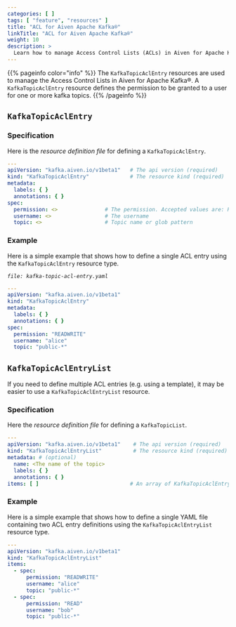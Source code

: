 ```yaml
---
categories: [ ]
tags: [ "feature", "resources" ]
title: "ACL for Aiven Apache Kafka®"
linkTitle: "ACL for Aiven Apache Kafka®"
weight: 10
description: >
  Learn how to manage Access Control Lists (ACLs) in Aiven for Apache Kafka®
---
```


{{% pageinfo color="info" %}}
The `KafkaTopicAclEntry` resources are used to manage the Access Control Lists in Aiven for Apache Kafka®. A
`KafkaTopicAclEntry` resource defines the permission to be granted to a user for one or more kafka topics.
{{% /pageinfo %}}

## `KafkaTopicAclEntry`

### Specification

Here is the _resource definition file_ for defining a `KafkaTopicAclEntry`.

```yaml
---
apiVersion: "kafka.aiven.io/v1beta1"   # The api version (required)
kind: "KafkaTopicAclEntry"             # The resource kind (required)
metadata:
  labels: { }
  annotations: { }
spec:
  permission: <>               # The permission. Accepted values are: READ, WRITE, READWRITE, ADMIN
  username: <>                 # The username
  topic: <>                    # Topic name or glob pattern

```

### Example

Here is a simple example that shows how to define a single ACL entry using
the `KafkaTopicAclEntry` resource type.

_`file: kafka-topic-acl-entry.yaml`_

```yaml
---
apiVersion: "kafka.aiven.io/v1beta1"
kind: "KafkaTopicAclEntry"
metadata:
  labels: { }
  annotations: { }
spec:
  permission: "READWRITE"
  username: "alice"
  topic: "public-*"
```

## `KafkaTopicAclEntryList`

If you need to define multiple ACL entries (e.g. using a template), it may be easier to use a `KafkaTopicAclEntryList` resource.


### Specification

Here the _resource definition file_ for defining a `KafkaTopicList`.

```yaml
---
apiVersion: "kafka.aiven.io/v1beta1"    # The api version (required)
kind: "KafkaTopicAclEntryList"          # The resource kind (required)
metadata: # (optional)
  name: <The name of the topic>
  labels: { }
  annotations: { }
items: [ ]                             # An array of KafkaTopicAclEntry
```

### Example

Here is a simple example that shows how to define a single YAML file containing two ACL entry definitions using
the `KafkaTopicAclEntryList` resource type.

```yaml
---
apiVersion: "kafka.aiven.io/v1beta1"
kind: "KafkaTopicAclEntryList"
items:
  - spec:
      permission: "READWRITE"
      username: "alice"
      topic: "public-*"
  - spec:
      permission: "READ"
      username: "bob"
      topic: "public-*"
```